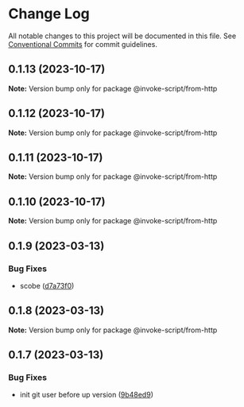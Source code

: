 # Change Log

All notable changes to this project will be documented in this file.
See [Conventional Commits](https://conventionalcommits.org) for commit guidelines.

## 0.1.13 (2023-10-17)

**Note:** Version bump only for package @invoke-script/from-http





## 0.1.12 (2023-10-17)

**Note:** Version bump only for package @invoke-script/from-http





## 0.1.11 (2023-10-17)

**Note:** Version bump only for package @invoke-script/from-http





## 0.1.10 (2023-10-17)

**Note:** Version bump only for package @invoke-script/from-http





## 0.1.9 (2023-03-13)


### Bug Fixes

* scobe ([d7a73f0](https://github.com/VladimirKalmykov/invoke-script/commit/d7a73f0))





## 0.1.8 (2023-03-13)

**Note:** Version bump only for package @invoke-script/from-http





## 0.1.7 (2023-03-13)


### Bug Fixes

* init git user before up version ([9b48ed9](https://github.com/VladimirKalmykov/invoke-script/commit/9b48ed9))
